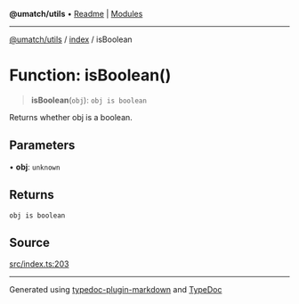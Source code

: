 **@umatch/utils** • [Readme](../../index.md) \| [Modules](../../modules.md)

***

[@umatch/utils](../../modules.md) / [index](../index.md) / isBoolean

# Function: isBoolean()

> **isBoolean**(`obj`): `obj is boolean`

Returns whether obj is a boolean.

## Parameters

• **obj**: `unknown`

## Returns

`obj is boolean`

## Source

[src/index.ts:203](https://github.com/umatch-oficial/utils/blob/7d512db/src/index.ts#L203)

***

Generated using [typedoc-plugin-markdown](https://www.npmjs.com/package/typedoc-plugin-markdown) and [TypeDoc](https://typedoc.org/)
